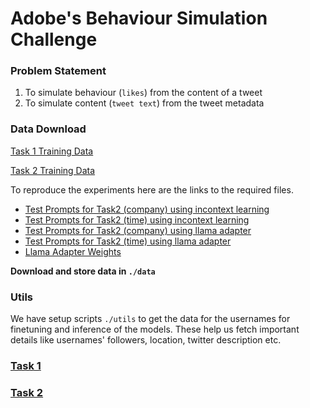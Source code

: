 # Adobe's Behaviour Simulation Challenge

### Problem Statement

1. To simulate behaviour (`likes`) from the content of a tweet
2. To simulate content (`tweet text`) from the tweet metadata

### Data Download

[Task 1 Training Data](https://docs.google.com/spreadsheets/d/1JcESl7qCCBvS6xpWMZplhCXunvmkcNU_/edit?usp=drive_link&ouid=101476968084918341858&rtpof=true&sd=true)

[Task 2 Training Data](https://docs.google.com/spreadsheets/d/1oKN_4cMNQHMNrmTSjzKqiJpvDTQA0dAH/edit?usp=drive_link&ouid=101476968084918341858&rtpof=true&sd=true)

To reproduce the experiments here are the links to the required files.
- [Test Prompts for Task2 (company) using incontext learning](https://drive.google.com/file/d/1LgLfdT03r4LhsBjJq3r1iR4hQmXZdcBI/view?usp=drive_link)
- [Test Prompts for Task2 (time) using incontext learning](https://drive.google.com/file/d/1whnimJSZmrCoP60iHfCZiUKAOD_cVLAa/view?usp=drive_link)
- [Test Prompts for Task2 (company) using llama adapter](https://drive.google.com/file/d/1QCl_5EososjKqzLePX3N-V0ZY2whCXq_/view?usp=drive_link)
- [Test Prompts for Task2 (time) using llama adapter](https://drive.google.com/file/d/1NePP7BgMEd3AaxjCXXkfOZHOJvTz9Ivi/view?usp=drive_link)
- [Llama Adapter Weights](https://drive.google.com/file/d/18Aaiby_l8IYooAJu5nx_2WOhgDrygONX/view?usp=drive_link)

**Download and store data in `./data`**

### Utils
We have setup scripts `./utils` to get the data for the usernames for finetuning and inference of the models. These help us fetch important details like usernames' followers, location, twitter description etc.

### [Task 1](./task1/README.md)

### [Task 2](./task2/README.md)

